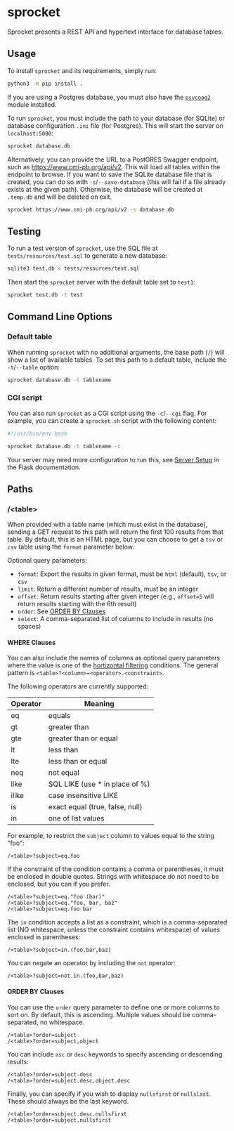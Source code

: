 # sprocket

Sprocket presents a REST API and hypertext interface for database tables.

## Usage

To install `sprocket` and its requirements, simply run:
```bash
python3 -m pip install .
```

If you are using a Postgres database, you must also have the [`psycopg2`](https://pypi.org/project/psycopg2/) module installed.

To run `sprocket`, you must include the path to your database (for SQLite) or database configuration `.ini` file (for Postgres). This will start the server on `localhost:5000`:
```bash
sprocket database.db
```

Alternatively, you can provide the URL to a PostGRES Swagger endpoint, such as https://www.cmi-pb.org/api/v2. This will load all tables within the endpoint to browse. If you want to save the SQLite database file that is created, you can do so with `-s`/`--save-database` (this will fail if a file already exists at the given path). Otherwise, the database will be created at `.temp.db` and will be deleted on exit.
```bash
sprocket https://www.cmi-pb.org/api/v2 -s database.db
```

## Testing

To run a test version of `sprocket`, use the SQL file at `tests/resources/test.sql` to generate a new database:
```bash
sqlite3 test.db < tests/resources/test.sql
```

Then start the `sprocket` server with the default table set to `test1`:
```bash
sprocket test.db -t test
```

## Command Line Options

### Default table

When running `sprocket` with no additional arguments, the base path (`/`) will show a list of available tables. To set this path to a default table, include the `-t`/`--table` option:
```bash
sprocket database.db -t tablename
```

### CGI script

You can also run `sprocket` as a CGI script using the `-c`/`--cgi` flag. For example, you can create a `sprocket.sh` script with the following content:
```bash
#!/usr/bin/env bash

sprocket database.db -t tablename -c
```

Your server may need more configuration to run this, see [Server Setup](https://flask.palletsprojects.com/en/2.0.x/deploying/cgi/#server-setup) in the Flask documentation.

## Paths

### /\<table\>

When provided with a table name (which must exist in the database), sending a GET request to this path will return the first 100 results from that table. By default, this is an HTML page, but you can choose to get a `tsv` or `csv` table using the `format` parameter below.

Optional query parameters:
* `format`: Export the results in given format, must be `html` (default), `tsv`, or `csv`
* `limit`: Return a different number of results, must be an integer
* `offset`: Return results starting after given integer (e.g., `offset=5` will return results starting with the 6th result)
* `order`: See [ORDER BY Clauses](#order-by-clauses)
* `select`: A comma-separated list of columns to include in results (no spaces)

#### WHERE Clauses

You can also include the names of columns as optional query parameters where the value is one of the [hortizontal filtering](https://postgrest.org/en/v8.0/api.html#horizontal-filtering-rows) conditions. The general pattern is `<table>?<column>=<operator>.<constraint>`.

The following operators are currently supported:

| Operator | Meaning                         |
| -------- | ------------------------------- |
| eq       | equals                          |
| gt       | greater than                    |
| gte      | greater than or equal           |
| lt       | less than                       |
| lte      | less than or equal              |
| neq      | not equal                       |
| like     | SQL LIKE (use * in place of %)  |
| ilike    | case insensitive LIKE           |
| is       | exact equal (true, false, null) |
| in       | one of list values              |

For example, to restrict the `subject` column to values equal to the string "foo":
```
/<table>?subject=eq.foo
```

If the constraint of the condition contains a comma or parentheses, it must be enclosed in double quotes. Strings with whitespace do not need to be enclosed, but you can if you prefer.
```
/<table>?subject=eq."foo (bar)"
/<table>?subject=eq."foo, bar, baz"
/<table>?subject=eq.foo bar
```

The `in` condition accepts a list as a constraint, which is a comma-separated list (NO whitespace, unless the constraint contains whitespace) of values enclosed in parentheses:
```
/<table>?subject=in.(foo,bar,baz)
```

You can negate an operator by including the `not` operator:
```
/<table>?subject=not.in.(foo,bar,baz)
```

#### ORDER BY Clauses

You can use the `order` query parameter to define one or more columns to sort on. By default, this is ascending. Multiple values should be comma-separated, no whitespace.
```
/<table>?order=subject
/<table>?order=subject,object
```

You can include `asc` or `desc` keywords to specify ascending or descending results:
```
/<table>?order=subject.desc
/<table>?order=subject.desc,object.desc
```

Finally, you can specify if you wish to display `nullsfirst` or `nullslast`. These should always be the last keyword.
```
/<table>?order=subject.desc.nullsfirst
/<table>?order=subject.nullsfirst
```
